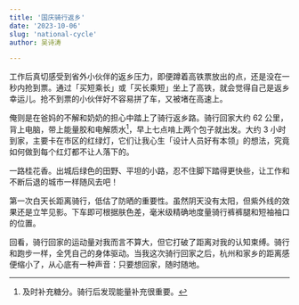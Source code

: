 ```yaml
---
title: '国庆骑行返乡'
date: '2023-10-06'
slug: 'national-cycle'
author: 吴诗涛

---
```


工作后真切感受到省外小伙伴的返乡压力，即便蹲着高铁票放出的点，还是没在一秒内抢到票。通过「买短乘长」或「买长乘短」坐上了高铁，就会觉得自己是返乡幸运儿。抢不到票的小伙伴好不容易拼了车，又被堵在高速上。

俺则是在爸妈的不解和奶奶的担心中踏上了骑行返乡路。骑行回家大约 62 公里，背上电脑，带上能量胶和电解质水[^1]，早上七点啃上两个包子就出发。大约 3 小时到家，主要卡在市区的红绿灯，它们让我心生「设计人员好有本领」的想法，究竟如何做到每个红灯都不让人落下的。

一路桂花香。出城后绿色的田野、平坦的小路，忍不住脚下踏得更快些，让工作和不断后退的城市一样随风去吧！

第一次白天长距离骑行，低估了防晒的重要性。虽然阴天没有太阳，但紫外线的效果还是立竿见影。下车即可根据肤色差，毫米级精确地度量骑行裤裤腿和短袖袖口的位置。

回看，骑行回家的运动量对我而言不算大，但它打破了距离对我的认知束缚。骑行和跑步一样，全凭自己的身体驱动。当我这次骑行回家之后，杭州和家乡的距离感便缩小了，从心底有一种声音：只要想回家，随时随地。

[^1]: 及时补充糖分。骑行后发现能量补充很重要。
